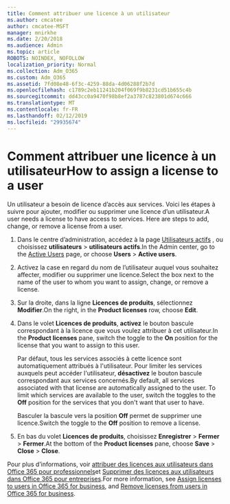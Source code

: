 ```yaml
---
title: Comment attribuer une licence à un utilisateur
ms.author: cmcatee
author: cmcatee-MSFT
manager: mnirkhe
ms.date: 2/20/2018
ms.audience: Admin
ms.topic: article
ROBOTS: NOINDEX, NOFOLLOW
localization_priority: Normal
ms.collection: Adm_O365
ms.custom: Adm_O365
ms.assetid: 7fd08e48-6f3c-4259-88da-4d06288f2b7d
ms.openlocfilehash: c1789c2eb11241b204f069f9b8231cd51b655c4b
ms.sourcegitcommit: dd43cc0a9470f98b8ef2a3787c823801d674c666
ms.translationtype: MT
ms.contentlocale: fr-FR
ms.lasthandoff: 02/12/2019
ms.locfileid: "29935674"
---
```

# <a name="how-to-assign-a-license-to-a-user"></a><span data-ttu-id="27d18-102">Comment attribuer une licence à un utilisateur</span><span class="sxs-lookup"><span data-stu-id="27d18-102">How to assign a license to a user</span></span>

<span data-ttu-id="27d18-p101">Un utilisateur a besoin de licence d’accès aux services. Voici les étapes à suivre pour ajouter, modifier ou supprimer une licence d’un utilisateur.</span><span class="sxs-lookup"><span data-stu-id="27d18-p101">A user needs a license to have access to services. Here are steps to add, change, or remove a license from a user.</span></span>
  
1. <span data-ttu-id="27d18-105">Dans le centre d’administration, accédez à la page [Utilisateurs actifs](https://go.microsoft.com/fwlink/p/?linkid=834822) , ou choisissez **utilisateurs** \> **utilisateurs actifs**.</span><span class="sxs-lookup"><span data-stu-id="27d18-105">In the Admin center, go to the [Active Users](https://go.microsoft.com/fwlink/p/?linkid=834822) page, or choose **Users** \> **Active users**.</span></span>
    
2. <span data-ttu-id="27d18-106">Activez la case en regard du nom de l’utilisateur auquel vous souhaitez affecter, modifier ou supprimer une licence.</span><span class="sxs-lookup"><span data-stu-id="27d18-106">Select the box next to the name of the user to whom you want to assign, change, or remove a license.</span></span>
    
3. <span data-ttu-id="27d18-107">Sur la droite, dans la ligne **Licences de produits**, sélectionnez **Modifier**.</span><span class="sxs-lookup"><span data-stu-id="27d18-107">On the right, in the **Product licenses** row, choose **Edit**.</span></span>
    
4. <span data-ttu-id="27d18-108">Dans le volet **Licences de produits**, **activez** le bouton bascule correspondant à la licence que vous voulez attribuer à cet utilisateur.</span><span class="sxs-lookup"><span data-stu-id="27d18-108">In the **Product licenses** pane, switch the toggle to the **On** position for the license that you want to assign to this user.</span></span> 
    
    <span data-ttu-id="27d18-p102">Par défaut, tous les services associés à cette licence sont automatiquement attribués à l'utilisateur. Pour limiter les services auxquels peut accéder l'utilisateur, **désactivez** le bouton bascule correspondant aux services concernés.</span><span class="sxs-lookup"><span data-stu-id="27d18-p102">By default, all services associated with that license are automatically assigned to the user. To limit which services are available to the user, switch the toggles to the **Off** position for the services that you don't want that user to have.</span></span> 
    
    <span data-ttu-id="27d18-111">Basculer la bascule vers la position **Off** permet de supprimer une licence.</span><span class="sxs-lookup"><span data-stu-id="27d18-111">Switch the toggle to the **Off** position to remove a license.</span></span> 
    
5. <span data-ttu-id="27d18-112">En bas du volet **Licences de produits**, choisissez **Enregistrer** \> **Fermer** \> **Fermer**.</span><span class="sxs-lookup"><span data-stu-id="27d18-112">At the bottom of the **Product licenses** pane, choose **Save** \> **Close** \> **Close**.</span></span>
    
<span data-ttu-id="27d18-113">Pour plus d’informations, voir [attribuer des licences aux utilisateurs dans Office 365 pour professionnels](https://support.office.com/article/997596b5-4173-4627-b915-36abac6786dc)et [Supprimer des licences aux utilisateurs dans Office 365 pour entreprises](https://support.office.com/article/9b497c85-d0a4-4735-80fa-d3565bc05bd1).</span><span class="sxs-lookup"><span data-stu-id="27d18-113">For more information, see [Assign licenses to users in Office 365 for business](https://support.office.com/article/997596b5-4173-4627-b915-36abac6786dc), and [Remove licenses from users in Office 365 for business](https://support.office.com/article/9b497c85-d0a4-4735-80fa-d3565bc05bd1).</span></span>
  

